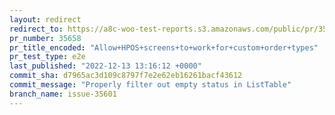 ```yaml
---
layout: redirect
redirect_to: https://a8c-woo-test-reports.s3.amazonaws.com/public/pr/35658/e2e/index.html
pr_number: 35658
pr_title_encoded: "Allow+HPOS+screens+to+work+for+custom+order+types"
pr_test_type: e2e
last_published: "2022-12-13 13:16:12 +0000"
commit_sha: d7965ac3d109c8797f7e2e62eb16261bacf43612
commit_message: "Properly filter out empty status in ListTable"
branch_name: issue-35601
---
```

